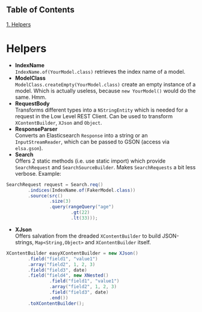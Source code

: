 ## Table of Contents
[1. Helpers](#helpers)<br>
# Helpers

* **IndexName**<br>
`IndexName.of(YourModel.class)` retrieves the index name of a model.
* **ModelClass**<br>
`ModelClass.createEmpty(YourModel.class)` create an empty instance of a model. Which is actually useless, because `new YourModel()` would do the same. Hmm.
* **RequestBody**<br>
Transforms different types into a `NStringEntity` which is needed for a request in the Low Level REST Client. Can be used to transform `XContentBuilder`, `XJson` and `Object`.
* **ResponseParser**<br>
Converts an Elasticsearch `Response` into a string or an `InputStreamReader`, which can be passed to GSON (access via `elsa.gson`).
* **Search**<br>
Offers 2 static methods (i.e. use static import) which provide `SearchRequest` and `SearchSourceBuilder`. Makes `SearchRequests` a bit less verbose. Example:

```java
SearchRequest request = Search.req()
        .indices(IndexName.of(FakerModel.class))
        .source(src()
                .size(3)
                .query(rangeQuery("age")
                        .gt(22)
                        .lt(33)));
```
* **XJson**<br>
Offers salvation from the dreaded `XContentBuilder` to build JSON-strings, `Map<String,Object>` and `XContentBuilder` itself.

```java
XContentBuilder easyXContentBuilder = new XJson()
        .field("field1", "value1")
        .array("field2", 1, 2, 3)
        .field("field3", date)
        .field("field4", new XNested()
                .field("field1", "value1")
                .array("field2", 1, 2, 3)
                .field("field3", date)
                .end())
        .toXContentBuilder();
```



